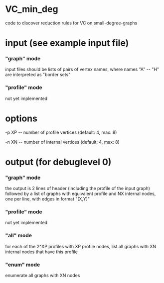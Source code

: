 # VC_min_deg
code to discover reduction rules for VC on small-degree-graphs

# input (see example input file)
### "graph" mode
input files should be lists of pairs of vertex names, where names "A" -- "H" are interpreted as "border sets"

### "profile" mode
not yet implemented

# options
-p XP -- number of profile vertices (default: 4, max: 8)

-n XN -- number of internal vertices (default: 4, max: 8)

# output (for debuglevel 0)
### "graph" mode
the output is 2 lines of header (including the profile of the input graph)
followed by a list of graphs with equivalent profile and NX internal nodes, one per line, with edges in format "(X,Y)"
### "profile" mode
not yet implemented
### "all" mode
for each of the 2^XP profiles with XP profile nodes, list all graphs with XN internal nodes that have this profile
### "enum" mode
enumerate all graphs with XN nodes
